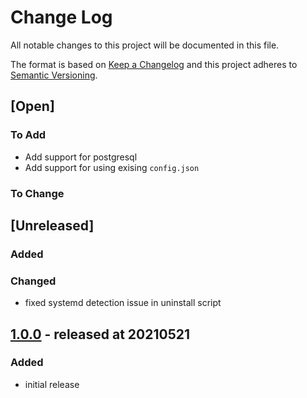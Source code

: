 # Change Log

All notable changes to this project will be documented in this file.

The format is based on [Keep a Changelog](http://keepachangelog.com/)
and this project adheres to [Semantic Versioning](http://semver.org/).

## [Open]

### To Add

* Add support for postgresql
* Add support for using exising `config.json`

### To Change

## [Unreleased]

### Added

### Changed

* fixed systemd detection issue in uninstall script

## [1.0.0](https://github.com/bazzline/mattermost_housekeeping/tree/1.0.0) - released at 20210521

### Added

* initial release
